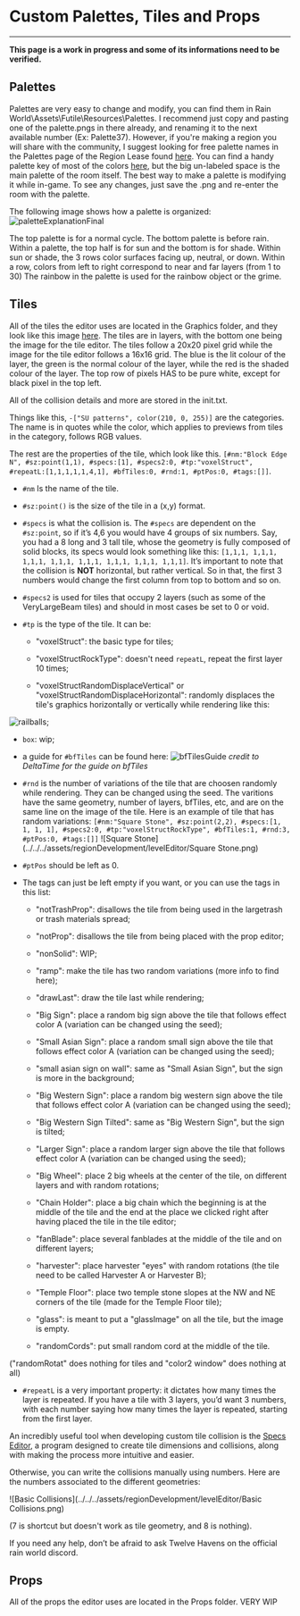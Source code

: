 # Custom Palettes, Tiles and Props

---

**This page is a work in progress and some of its informations need to be verified.**

## Palettes

Palettes are very easy to change and modify, you can find them in Rain World\Assets\Futile\Resources\Palettes. I recommend just copy and pasting one of the palette.pngs in there already, and renaming it to the next available number (Ex: Palette37). However, if you're making a region you will share with the community, I suggest looking for free palette names in the Palettes page of the Region Lease found [here](https://docs.google.com/spreadsheets/d/14wt42_ZalI5di8zpUFx3WvPWldC_L7SwIbgb_TxOpUk/edit#gid=1310131772). You can find a handy palette key of most of the colors [here](https://i.imgur.com/6rI8pWa.png), but the big un-labeled space is the main palette of the room itself. The best way to make a palette is modifying it while in-game. To see any changes, just save the .png and re-enter the room with the palette.

The following image shows how a palette is organized:
![paletteExplanationFinal](../../../assets/regionDevelopment/levelEditor/paletteExplanationFinal.png)

The top palette is for a normal cycle. The bottom palette is before rain.
Within a palette, the top half is for sun and the bottom is for shade.
Within sun or shade, the 3 rows color surfaces facing up, neutral, or down.
Within a row, colors from left to right correspond to near and far layers (from 1 to 30)
The rainbow in the palette is used for the rainbow object or the grime.


## Tiles

All of the tiles the editor uses are located in the Graphics folder, and they look like this image [here](https://i.imgur.com/iiz0s3u.png). The tiles are in layers, with the bottom one being the image for the tile editor. The tiles follow a 20x20 pixel grid while the image for the tile editor follows a 16x16 grid. The blue is the lit colour of the layer, the green is the normal colour of the layer, while the red is the shaded colour of the layer. The top row of pixels HAS to be pure white, except for black pixel in the top left.

All of the collision details and more are stored in the init.txt.

Things like this, `-["SU patterns", color(210, 0, 255)]`
are the categories. The name is in quotes while the color, which applies to previews from tiles in the category, follows RGB values. 

The rest are the properties of the tile, which look like this. `[#nm:"Block Edge N", #sz:point(1,1), #specs:[1], #specs2:0, #tp:"voxelStruct", #repeatL:[1,1,1,1,1,4,1], #bfTiles:0, #rnd:1, #ptPos:0, #tags:[]]`. 

- `#nm` Is the name of the tile. 

- `#sz:point()` is the size of the tile in a (x,y) format. 

- `#specs` is what the collision is. The `#specs` are dependent on the `#sz:point`, so if it’s 4,6 you would have 4 groups of six numbers. Say, you had a 8 long and 3 tall tile, whose the geometry is fully composed of solid blocks, its specs would look something like this: `[1,1,1, 1,1,1, 1,1,1, 1,1,1, 1,1,1, 1,1,1, 1,1,1, 1,1,1]`.
It’s important to note that the collision is **NOT** horizontal, but rather vertical. So in that, the first 3 numbers would change the first column from top to bottom and so on.

- `#specs2` is used for tiles that occupy 2 layers (such as some of the VeryLargeBeam tiles) and should in most cases be set to 0 or void.

- `#tp` is the type of the tile. It can be: 

	- "voxelStruct": the basic type for tiles;

	- "voxelStructRockType": doesn't need `repeatL`, repeat the first layer 10 times;

	- "voxelStructRandomDisplaceVertical" or "voxelStructRandomDisplaceHorizontal": randomly displaces the tile's graphics horizontally or vertically while rendering like this:

![railballs](../../../assets/regionDevelopment/levelEditor/railballs.png);

- `box`: wip;

- a guide for `#bfTiles` can be found here: 
![bfTilesGuide](../../../assets/regionDevelopment/levelEditor/bfTilesGuide.png)
*credit to DeltaTime for the guide on bfTiles*

- `#rnd` is the number of variations of the tile that are choosen randomly while rendering. They can be changed using the seed. The varitions have the same geometry, number of layers, bfTiles, etc, and are on the same line on the image of the tile. Here is an example of tile that has random variations:
```[#nm:"Square Stone", #sz:point(2,2), #specs:[1, 1, 1, 1], #specs2:0, #tp:"voxelStructRockType", #bfTiles:1, #rnd:3, #ptPos:0, #tags:[]]```
![Square Stone](../../../assets/regionDevelopment/levelEditor/Square Stone.png)

- `#ptPos` should be left as 0.

- The tags can just be left empty if you want, or you can use the tags in this list: 

	- "notTrashProp": disallows the tile from being used in the largetrash or trash materials spread;

	- "notProp": disallows the tile from being placed with the prop editor;

	- "nonSolid": WIP;

	- "ramp": make the tile has two random variations (more info to find here);

	- "drawLast": draw the tile last while rendering;

	- "Big Sign": place a random big sign above the tile that follows effect color A (variation can be changed using the seed);

	- "Small Asian Sign": place a random small sign above the tile that follows effect color A (variation can be changed using the seed);

	- "small asian sign on wall": same as "Small Asian Sign", but the sign is more in the background;

	- "Big Western Sign": place a random big western sign above the tile that follows effect color A (variation can be changed using the seed);

	- "Big Western Sign Tilted": same as "Big Western Sign", but the sign is tilted;

	- "Larger Sign": place a random larger sign above the tile that follows effect color A (variation can be changed using the seed);

	- "Big Wheel": place 2 big wheels at the center of the tile, on different layers and with random rotations;

	- "Chain Holder": place a big chain which the beginning is at the middle of the tile and the end at the place we clicked right after having placed the tile in the tile editor;

	- "fanBlade": place several fanblades at the middle of the tile and on different layers;

	- "harvester": place harvester "eyes" with random rotations (the tile need to be called Harvester A or Harvester B);

	- "Temple Floor": place two temple stone slopes at the NW and NE corners of the tile (made for the Temple Floor tile);

	- "glass": is meant to put a "glassImage" on all the tile, but the image is empty.

	- "randomCords": put small random cord at the middle of the tile.

("randomRotat" does nothing for tiles and "color2 window" does nothing at all)

- `#repeatL` is a very important property: it dictates how many times the layer is repeated. If you have a tile with 3 layers, you’d want 3 numbers, with each number saying how many times the layer is repeated, starting from the first layer.

An incredibly useful tool when developing custom tile collision is the [Specs Editor](https://drive.google.com/file/d/17hWH494JwnAOrjo3Xyh8J_QZbbuAA3CO/view), a program designed to create tile dimensions and collisions, along with making the process more intuitive and easier.

Otherwise, you can write the collisions manually using numbers. Here are the numbers associated to the different geometries:

![Basic Collisions](../../../assets/regionDevelopment/levelEditor/Basic Collisions.png)

(7 is shortcut but doesn't work as tile geometry, and 8 is nothing).

If you need any help, don’t be afraid to ask Twelve Havens on the official rain world discord.


## Props

All of the props the editor uses are located in the Props folder.
VERY WIP
